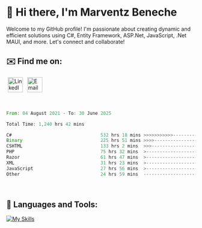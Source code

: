 # 👋 Hi there, I'm Marventz Beneche

Welcome to my GitHub profile! I'm passionate about creating dynamic and efficient solutions using C#, Entity Framework, ASP.Net, JavaScript, .Net MAUI, and more. Let's connect and collaborate!

## ✉️ Find me on:
 <a href="https://linkedin.com/in/benechem" target="_blank" rel="noopener noreferrer"> <img src="https://icons.iconarchive.com/icons/limav/flat-gradient-social/512/Linkedin-icon.png" alt="LinkedIn" height="40" style="vertical-align:top; margin:4px"></a>
 <a href="mailto:info@benechem.co"> <img src="https://icons.iconarchive.com/icons/dtafalonso/android-lollipop/512/Gmail-icon.png" alt="Email" height="40" style="vertical-align:top; margin:4px"></a>
</p>

<br/>
<!--START_SECTION:waka-->

```rust
From: 04 August 2021 - To: 30 June 2025

Total Time: 1,240 hrs 42 mins

C#                                 532 hrs 18 mins >>>>>>>>>>>--------------   42.06 %
Binary                             225 hrs 51 mins >>>>---------------------   17.85 %
CSHTML                             133 hrs 2 mins  >>>----------------------   10.51 %
PHP                                75 hrs 32 mins  >------------------------   05.97 %
Razor                              61 hrs 47 mins  >------------------------   04.88 %
XML                                31 hrs 23 mins  >------------------------   02.48 %
JavaScript                         27 hrs 56 mins  >------------------------   02.21 %
Other                              24 hrs 59 mins  -------------------------   01.97 %
```

<!--END_SECTION:waka-->
<br />

## 🧰 Languages and Tools:

[![My Skills](https://skillicons.dev/icons?i=js,html,css,cs,java,php,mysql,dotnet,bootstrap,visualstudio,vscode,androidstudio,azure,xd,wordpress,raspberrypi)](https://skillicons.dev)
<br />


